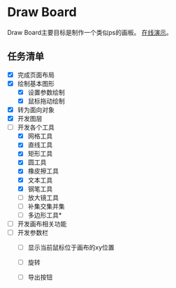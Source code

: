 # Draw Board

Draw Board主要目标是制作一个类似ps的画板。
[在线演示](https://liao123-git.github.io/drawingBoard/drawBoard/)。

## 任务清单

- [x] 完成页面布局
- [x] 绘制基本图形
    - [x] 设置参数绘制
    - [x] 鼠标拖动绘制
- [x] 转为面向对象
- [x] 开发图层
- [ ] 开发各个工具
    - [x] 网格工具
    - [x] 直线工具
    - [x] 矩形工具
    - [x] 圆工具
    - [x] 橡皮擦工具
    - [x] 文本工具
    - [x] 钢笔工具
    - [ ] 放大镜工具
    - [ ] 补集交集并集
    - [ ] 多边形工具*
- [ ] 开发画布相关功能
- [ ] 开发参数栏
    - [ ] 显示当前鼠标位于画布的xy位置
    - [ ] 旋转
    - [ ] 导出按钮
 
